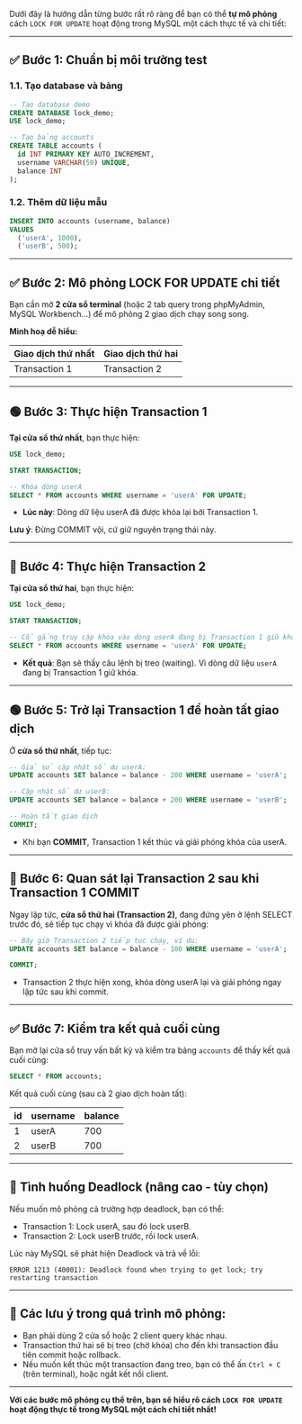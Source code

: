Dưới đây là hướng dẫn từng bước rất rõ ràng để bạn có thể **tự mô phỏng** cách `LOCK FOR UPDATE` hoạt động trong MySQL một cách thực tế và chi tiết:

---

## ✅ **Bước 1: Chuẩn bị môi trường test**

### **1.1. Tạo database và bảng**

```sql
-- Tạo database demo
CREATE DATABASE lock_demo;
USE lock_demo;

-- Tạo bảng accounts
CREATE TABLE accounts (
  id INT PRIMARY KEY AUTO_INCREMENT,
  username VARCHAR(50) UNIQUE,
  balance INT
);
```

### **1.2. Thêm dữ liệu mẫu**

```sql
INSERT INTO accounts (username, balance)
VALUES
  ('userA', 1000),
  ('userB', 500);
```

---

## ✅ **Bước 2: Mô phỏng LOCK FOR UPDATE chi tiết**

Bạn cần mở **2 cửa sổ terminal** (hoặc 2 tab query trong phpMyAdmin, MySQL Workbench...) để mô phỏng 2 giao dịch chạy song song.

**Minh hoạ dễ hiểu:**

| Giao dịch thứ nhất  | Giao dịch thứ hai |
|---------------------|-------------------|
| Transaction 1       | Transaction 2     |

---

## 🟢 **Bước 3: Thực hiện Transaction 1**

**Tại cửa sổ thứ nhất**, bạn thực hiện:

```sql
USE lock_demo;

START TRANSACTION;

-- Khóa dòng userA
SELECT * FROM accounts WHERE username = 'userA' FOR UPDATE;
```

- **Lúc này**: Dòng dữ liệu userA đã được khóa lại bởi Transaction 1.

**Lưu ý**: Đừng COMMIT vội, cứ giữ nguyên trạng thái này.

---

## 🔴 **Bước 4: Thực hiện Transaction 2**

**Tại cửa sổ thứ hai**, bạn thực hiện:

```sql
USE lock_demo;

START TRANSACTION;

-- Cố gắng truy cập khóa vào dòng userA đang bị Transaction 1 giữ khóa
SELECT * FROM accounts WHERE username = 'userA' FOR UPDATE;
```

- **Kết quả**: Bạn sẽ thấy câu lệnh bị treo (waiting). Vì dòng dữ liệu `userA` đang bị Transaction 1 giữ khóa.

---

## 🟢 **Bước 5: Trở lại Transaction 1 để hoàn tất giao dịch**

Ở **cửa sổ thứ nhất**, tiếp tục:

```sql
-- Giả sử cập nhật số dư userA:
UPDATE accounts SET balance = balance - 200 WHERE username = 'userA';

-- Cập nhật số dư userB:
UPDATE accounts SET balance = balance + 200 WHERE username = 'userB';

-- Hoàn tất giao dịch
COMMIT;
```

- Khi bạn **COMMIT**, Transaction 1 kết thúc và giải phóng khóa của userA.

---

## 🔴 **Bước 6: Quan sát lại Transaction 2 sau khi Transaction 1 COMMIT**

Ngay lập tức, **cửa sổ thứ hai (Transaction 2)**, đang đứng yên ở lệnh SELECT trước đó, sẽ tiếp tục chạy vì khóa đã được giải phóng:

```sql
-- Bây giờ Transaction 2 tiếp tục chạy, ví dụ:
UPDATE accounts SET balance = balance - 100 WHERE username = 'userA';

COMMIT;
```

- Transaction 2 thực hiện xong, khóa dòng userA lại và giải phóng ngay lập tức sau khi commit.

---

## ✅ **Bước 7: Kiểm tra kết quả cuối cùng**

Bạn mở lại cửa sổ truy vấn bất kỳ và kiểm tra bảng `accounts` để thấy kết quả cuối cùng:

```sql
SELECT * FROM accounts;
```

Kết quả cuối cùng (sau cả 2 giao dịch hoàn tất):

| id | username | balance |
|----|----------|---------|
| 1  | userA    | 700     | (1000 - 200 - 100) |
| 2  | userB    | 700     | (500 + 200) |

---

## 🚩 **Tình huống Deadlock (nâng cao - tùy chọn)**

Nếu muốn mô phỏng cả trường hợp deadlock, bạn có thể:

- Transaction 1: Lock userA, sau đó lock userB.
- Transaction 2: Lock userB trước, rồi lock userA.

Lúc này MySQL sẽ phát hiện Deadlock và trả về lỗi:

```
ERROR 1213 (40001): Deadlock found when trying to get lock; try restarting transaction
```

---

## 🚨 **Các lưu ý trong quá trình mô phỏng:**

- Bạn phải dùng 2 cửa sổ hoặc 2 client query khác nhau.
- Transaction thứ hai sẽ bị treo (chờ khóa) cho đến khi transaction đầu tiên commit hoặc rollback.
- Nếu muốn kết thúc một transaction đang treo, bạn có thể ấn `Ctrl + C` (trên terminal), hoặc ngắt kết nối client.

---

**Với các bước mô phỏng cụ thể trên, bạn sẽ hiểu rõ cách `LOCK FOR UPDATE` hoạt động thực tế trong MySQL một cách chi tiết nhất!**